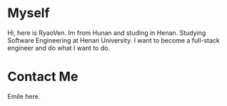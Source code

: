 # Myself
Hi, here is RyaoVen.
Im from Hunan and studing in Henan.
Studying Software Engineering at Henan University.
I want to become a full-stack engineer and do what I want to do.
# Contact Me
Emile here.
